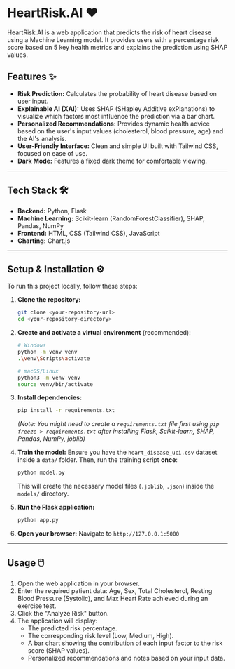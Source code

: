 # HeartRisk.AI ❤️

HeartRisk.AI is a web application that predicts the risk of heart disease using a Machine Learning model. It provides users with a percentage risk score based on 5 key health metrics and explains the prediction using SHAP values.

## Features ✨

* **Risk Prediction:** Calculates the probability of heart disease based on user input.
* **Explainable AI (XAI):** Uses SHAP (SHapley Additive exPlanations) to visualize which factors most influence the prediction via a bar chart.
* **Personalized Recommendations:** Provides dynamic health advice based on the user's input values (cholesterol, blood pressure, age) and the AI's analysis.
* **User-Friendly Interface:** Clean and simple UI built with Tailwind CSS, focused on ease of use.
* **Dark Mode:** Features a fixed dark theme for comfortable viewing.

---

## Tech Stack 🛠️

* **Backend:** Python, Flask
* **Machine Learning:** Scikit-learn (RandomForestClassifier), SHAP, Pandas, NumPy
* **Frontend:** HTML, CSS (Tailwind CSS), JavaScript
* **Charting:** Chart.js

---

## Setup & Installation ⚙️

To run this project locally, follow these steps:

1.  **Clone the repository:**
    ```bash
    git clone <your-repository-url>
    cd <your-repository-directory>
    ```

2.  **Create and activate a virtual environment** (recommended):
    ```bash
    # Windows
    python -m venv venv
    .\venv\Scripts\activate

    # macOS/Linux
    python3 -m venv venv
    source venv/bin/activate
    ```

3.  **Install dependencies:**
    ```bash
    pip install -r requirements.txt
    ```
    *(Note: You might need to create a `requirements.txt` file first using `pip freeze > requirements.txt` after installing Flask, Scikit-learn, SHAP, Pandas, NumPy, joblib)*

4.  **Train the model:**
    Ensure you have the `heart_disease_uci.csv` dataset inside a `data/` folder. Then, run the training script **once**:
    ```bash
    python model.py
    ```
    This will create the necessary model files (`.joblib`, `.json`) inside the `models/` directory.

5.  **Run the Flask application:**
    ```bash
    python app.py
    ```

6.  **Open your browser:** Navigate to `http://127.0.0.1:5000`

---

## Usage 🖱️

1.  Open the web application in your browser.
2.  Enter the required patient data: Age, Sex, Total Cholesterol, Resting Blood Pressure (Systolic), and Max Heart Rate achieved during an exercise test.
3.  Click the "Analyze Risk" button.
4.  The application will display:
    * The predicted risk percentage.
    * The corresponding risk level (Low, Medium, High).
    * A bar chart showing the contribution of each input factor to the risk score (SHAP values).
    * Personalized recommendations and notes based on your input data.
